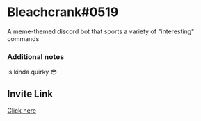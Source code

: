 # Bleachcrank#0519
A meme-themed discord bot that sports a variety of "interesting" commands

### Additional notes

is kinda quirky :flushed:

## Invite Link
[Click here](https://discord.com/oauth2/authorize?client_id=445376848235331604&permissions=36719680&scope=bot)